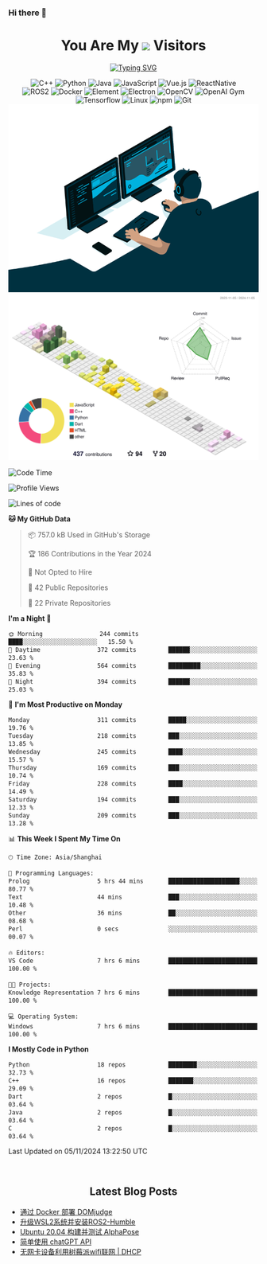 ### Hi there 👋

<div align="center">
  <h1>
    You Are My <img src="https://profile-counter.glitch.me/fateryu/count.svg"> Visitors
  </h1>
  <!--<img align="center" src="https://github-readme-stats-git-masterrstaa-rickstaa.vercel.app/api?username=FaterYU&show_icons=true&count_private=true"/>-->

  <a href="https://git.io/typing-svg"><img src="https://readme-typing-svg.demolab.com?font=Fira+Code&pause=500&center=true&vCenter=true&random=false&width=435&lines=Talk+is+cheap.+Show+me+the+code." alt="Typing SVG" /></a>

  <img src="https://img.shields.io/badge/C++-512BD4?style=flat-square&logo=cplusplus&logoColor=ffffff" alt="C++">
  <img src="https://img.shields.io/badge/-Python-37A6AB?style=flat-square&logo=python&logoColor=ffffff" alt="Python">
  <img src="https://img.shields.io/badge/-Java-007396?style=flat-square&logo=java&logoColor=ffffff" alt="Java">
  <img src="https://img.shields.io/badge/JavaScript-F7DF1E?style=flat-square&logo=JavaScript&logoColor=ffffff" alt="JavaScript">
  <img src="https://img.shields.io/badge/-Vue.js-4FC08D?style=flat-square&logo=Vue.js&logoColor=ffffff" alt="Vue.js">
  <img src="https://img.shields.io/badge/ReactNative-813144?style=flat-square&logo=react&logoColor=ffffff" alt="ReactNative">
  </br>
  <img src="https://img.shields.io/badge/-ROS2-8DD6F9?style=flat-square&logo=ros&logoColor=ffffff" alt="ROS2">
  <img src="https://img.shields.io/badge/Docker-2496ED?style=flat-square&logo=docker&logoColor=ffffff" alt="Docker">
  <img src="https://img.shields.io/badge/-Element-02845A?style=flat-square&logo=electron&logoColor=ffffff" alt="Element">
  <img src="https://img.shields.io/badge/-Electron-002D71?style=flat-square&logo=element&logoColor=ffffff" alt="Electron">
  <img src="https://img.shields.io/badge/-OpenCV-361522?style=flat-square&logo=opencv&logoColor=ffffff" alt="OpenCV">
  <img src="https://img.shields.io/badge/-OpenAIGym-91302E?style=flat-square&logo=openaigym&logoColor=ffffff" alt="OpenAI Gym">
  </br>
  <img src="https://img.shields.io/badge/-Tensorflow-204366?style=flat-square&logo=tensorflow&logoColor=ffffff" alt="Tensorflow">
  <img src="https://img.shields.io/badge/-Linux-333333?style=flat-square&logo=linux&logoColor=white" alt="Linux">
  <img src="https://img.shields.io/badge/-NPM-CB3837?style=flat-square&logo=npm&logoColor=white" alt="npm">
  <img src="https://img.shields.io/badge/-Git-f05032?style=flat-square&logo=git&logoColor=white" alt="Git">
  </br>
  <img alt="GIF" src="./code.gif?raw=true" />
  </br>
  <!--<img src="https://github-readme-stats.vercel.app/api/top-langs/?username=fateryu&hide=HTML&langs_count=5">-->
  <img src="./profile-3d-contrib/profile-south-season-animate.svg">
  </br>
</div>

<!--START_SECTION:waka-->
![Code Time](http://img.shields.io/badge/Code%20Time-341%20hrs%2057%20mins-blue)

![Profile Views](http://img.shields.io/badge/Profile%20Views-2-blue)

![Lines of code](https://img.shields.io/badge/From%20Hello%20World%20I%27ve%20Written-12.4%20million%20lines%20of%20code-blue)

**🐱 My GitHub Data** 

> 📦 757.0 kB Used in GitHub's Storage 
 > 
> 🏆 186 Contributions in the Year 2024
 > 
> 🚫 Not Opted to Hire
 > 
> 📜 42 Public Repositories 
 > 
> 🔑 22 Private Repositories 
 > 
**I'm a Night 🦉** 

```text
🌞 Morning                244 commits         ████░░░░░░░░░░░░░░░░░░░░░   15.50 % 
🌆 Daytime                372 commits         ██████░░░░░░░░░░░░░░░░░░░   23.63 % 
🌃 Evening                564 commits         █████████░░░░░░░░░░░░░░░░   35.83 % 
🌙 Night                  394 commits         ██████░░░░░░░░░░░░░░░░░░░   25.03 % 
```
📅 **I'm Most Productive on Monday** 

```text
Monday                   311 commits         █████░░░░░░░░░░░░░░░░░░░░   19.76 % 
Tuesday                  218 commits         ███░░░░░░░░░░░░░░░░░░░░░░   13.85 % 
Wednesday                245 commits         ████░░░░░░░░░░░░░░░░░░░░░   15.57 % 
Thursday                 169 commits         ███░░░░░░░░░░░░░░░░░░░░░░   10.74 % 
Friday                   228 commits         ████░░░░░░░░░░░░░░░░░░░░░   14.49 % 
Saturday                 194 commits         ███░░░░░░░░░░░░░░░░░░░░░░   12.33 % 
Sunday                   209 commits         ███░░░░░░░░░░░░░░░░░░░░░░   13.28 % 
```


📊 **This Week I Spent My Time On** 

```text
🕑︎ Time Zone: Asia/Shanghai

💬 Programming Languages: 
Prolog                   5 hrs 44 mins       ████████████████████░░░░░   80.77 % 
Text                     44 mins             ███░░░░░░░░░░░░░░░░░░░░░░   10.48 % 
Other                    36 mins             ██░░░░░░░░░░░░░░░░░░░░░░░   08.68 % 
Perl                     0 secs              ░░░░░░░░░░░░░░░░░░░░░░░░░   00.07 % 

🔥 Editors: 
VS Code                  7 hrs 6 mins        █████████████████████████   100.00 % 

🐱‍💻 Projects: 
Knowledge Representation 7 hrs 6 mins        █████████████████████████   100.00 % 

💻 Operating System: 
Windows                  7 hrs 6 mins        █████████████████████████   100.00 % 
```

**I Mostly Code in Python** 

```text
Python                   18 repos            ████████░░░░░░░░░░░░░░░░░   32.73 % 
C++                      16 repos            ███████░░░░░░░░░░░░░░░░░░   29.09 % 
Dart                     2 repos             █░░░░░░░░░░░░░░░░░░░░░░░░   03.64 % 
Java                     2 repos             █░░░░░░░░░░░░░░░░░░░░░░░░   03.64 % 
C                        2 repos             █░░░░░░░░░░░░░░░░░░░░░░░░   03.64 % 
```




 Last Updated on 05/11/2024 13:22:50 UTC
<!--END_SECTION:waka-->

<div align="center">
  </br>
  <h2>
    Latest Blog Posts
  </h2>
</div>

<!-- BLOGPOSTS:START -->
- [通过 Docker 部署 DOMjudge](https://fater.top/record/domjudge-docker-config/)
- [升级WSL2系统并安装ROS2-Humble](https://fater.top/record/upgrade-wsl-system-install-ros2-humble/)
- [Ubuntu 20.04 构建并测试 AlphaPose](https://fater.top/usage/build-test-alphapose/)
- [简单使用 chatGPT API](https://fater.top/usage/use-chatgpt-api/)
- [无网卡设备利用树莓派wifi联网 | DHCP](https://fater.top/record/raspi-relay-wifi/)
<!-- BLOGPOSTS:END -->
